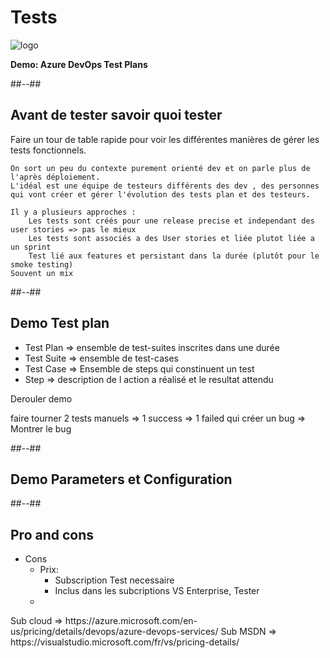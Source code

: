 <!-- .slide: class="transition bg-green" -->

# Tests
![logo](./assets/images/services/test/logo.svg)

**Demo: Azure DevOps Test Plans**

##--##
## Avant de tester savoir quoi tester


<div class="tip">
	Faire un tour de table rapide pour voir les différentes manières de gérer les tests fonctionnels.

	On sort un peu du contexte purement orienté dev et on parle plus de l'après déploiement.
	L'idéal est une équipe de testeurs différents des dev , des personnes qui vont créer et gérer l'évolution des tests plan et des testeurs.

	Il y a plusieurs approches :
		Les tests sont créés pour une release precise et independant des user stories => pas le mieux
		Les tests sont associés a des User stories et liée plutot liée a un sprint
		Test lié aux features et persistant dans la durée (plutôt pour le smoke testing)
	Souvent un mix 
</div>

##--##
## Demo Test plan

- Test Plan => ensemble de test-suites inscrites dans une durée
- Test Suite => ensemble de test-cases
- Test Case => Ensemble de steps qui constinuent un test
- Step => description de l action a réalisé et le resultat attendu

<div class="tip">
Derouler demo

faire tourner 2 tests manuels 
	=> 1 success
	=> 1 failed qui créer un bug
	=> Montrer le bug
</div>

##--##
## Demo Parameters et Configuration  

##--##
## Pro and cons

- Cons
	- Prix:
		- Subscription Test necessaire 
		- Inclus dans les subcriptions VS Enterprise, Tester 
	-



<div class="tip">
   Sub cloud => https://azure.microsoft.com/en-us/pricing/details/devops/azure-devops-services/
   Sub MSDN  => https://visualstudio.microsoft.com/fr/vs/pricing-details/
</div>
